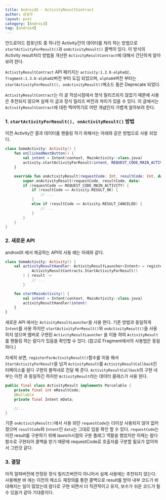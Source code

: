 ```yaml
---
title: AndroidX - ActivityResultContract
author: 강성우
layout: post
category: [Android]
tag: [android]
---
```


안드로이드 컴포넌트 중 하나인 Activity간의 데이터를 처리 하는 방법으로 `startActivityForResult()`과 `onActivityResult()` 콜백이 있다. 이 방식의 Activity result처리 방법을 개선한 `ActivityResultContract`에 대해서 간단하게 알아보려 한다. 

`ActivityResultContract` API 패키지는 `activity:1.2.0-alpha02, fragment:1.3.0-alpha02`버전 부터 도입 되었으며, `alpha04`버전 부터는 `startActivityForResult(), onActivityResult()`메소드 들은 Deprecate 되었다. 

`ActivityResultContract`는 이 글 작성시점에서 정식 릴리즈되지 않았기 때문에 사용은 추천되지 않으며 실제 이 글과 정식 릴리즈 버전과 차이가 있을 수 있다. 이 글에서는 `ActivityResultContract`에 대한 찍어먹기로 어떤 개념인지 가볍게 알아보려 한다. 

### 1. `startActivityForResult(), onActivityResult()` 방법

이전 Activity간 결과 데이터를 핸들링 하기 위해서는 아래와 같은 방법으로 사용 되었다. 

```kotlin
class SomeActivity: Activity() {
    fun onClickedNextButton() {
        val intent = Intent(context, MainActivity::class.java)
        activity.startActivityForResult(intent, REQUEST_CODE_MAIN_ACTIVITY)
    }

    override fun onActivityResult(requestCode: Int, resultCode: Int, data: Intent?) {
        super.onActivityResult(requestCode, resultCode, data)
        if (requestCode == REQUEST_CODE_MAIN_ACTIVITY) {
            if (resultCode == Activity.RESULT_OK) {
                // ...
            } 
            else if (resultCode == Activity.RESULT_CANCELED) {
                // ...
            }
        }
    }
}
```

### 2. 새로운 API 

androidX 에서 제공하는 API의 사용 예는 아래와 같다. 

```kotlin
class SomeActivity: Activity() {
    val activityResultHandler: ActivityResultLauncher<Intent> = registerForActivityResult(
            ActivityResultContracts.StartActivityForResult()
        ) { result ->
            // ... 
        }

    fun startMainActivity() {
        val intent = Intent(context, MainActivity::class.java)
        activityResultHandler(intent)
    }
}
```

새로운 API 에서는 `ActivityResultLauncher`을 사용 한다. 기존 방법과 동일하게 `Intent`를 사용 하지만 `startActivityForResult()`와 `onActivityResult()`을 사용 하지 않으며 멤버로 구현된 `ActivityResultLauncher` 을 이용 하여 `ActivityResult`를 핸들링 하는 람다가 있음을 확인할 수 있다. (참고로 Fragment에서의 사용법은 동일 하다.)

자세히 보면, `registerForActivityResult()`함수를 이용 해서 `StartActivityForResult`을 넘겨 `ActivityResult`를 `ActivityResultCallback`인터페이스를 람다 구현의 블럭내로 전달 해 준다. `ActivityResultCallback`의 구현 내부는 이전 과 동일하긴 하지만 `ActivityResult`라는 데이터 클래스가 사용 된다. 

```java
public final class ActivityResult implements Parcelable {
    private final int mResultCode;
    @Nullable
    private final Intent mData;

    //...
}
```

기존 `onActivityResult()`에서 사용 되던 `requestCode`는 더이상 사용되지 않아 없어졌으며 `resultCode`와 `Intent`인 `data`는 그대로 임을 확인 할 수 있다. `requestCode`는 이전 result를 구분하기 위해 launch시점의 구분 플래그 역활을 했었지만 이제는 람다 함수로 구현되어 콜백을 받기 때문에 requestCode로 호출자를 구분할 필요가 없어져서 그런것 같다. 

### 3. 결말 

아직 알파버전에 안정된 정식 릴리즈버전이 아니어서 실제 사용에는 추천되지 않는다. 사용해본 바 에는 이전의 메소드 재정의를 통한 콜백으로 result를 받아 내부 코드가 비대해지는 일이 많았는데 람다로 구현 되면서 더 직관적이고 유지, 보수가 쉬운 코드가 될 수 있을거 같아 기대중이다. 


